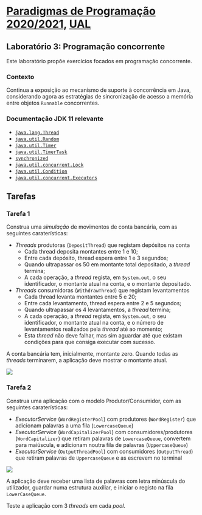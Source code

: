 # [Paradigmas de Programação 2020/2021](https://elearning.ual.pt/course/view.php?id=1946), [UAL](https://autonoma.pt/)

## Laboratório 3: Programação concorrente

Este laboratório propõe exercícios focados em programação concorrente.

### Contexto
Continua a exposição ao mecanismo de suporte à concorrência em Java, considerando agora as estratégias de sincronização de acesso a memória entre objetos `Runnable` concorrentes.


### Documentação JDK 11 relevante
- [`java.lang.Thread`](https://docs.oracle.com/en/java/javase/11/docs/api/java.base/java/lang/Thread.html)
- [`java.util.Random`](https://docs.oracle.com/en/java/javase/11/docs/api/java.base/java/util/Random.html)
- [`java.util.Timer`](https://docs.oracle.com/en/java/javase/11/docs/api/java.base/java/util/Timer.html)
- [`java.util.TimerTask`](https://docs.oracle.com/en/java/javase/11/docs/api/java.base/java/util/TimerTask.html)
- [`synchronized`](https://docs.oracle.com/javase/tutorial/essential/concurrency/syncmeth.html)
- [`java.util.concurrent.Lock`](https://docs.oracle.com/en/java/javase/11/docs/api/java.base/java/util/concurrent/locks/Lock.html)
- [`java.util.Condition`](https://docs.oracle.com/en/java/javase/11/docs/api/java.base/java/util/concurrent/locks/Condition.html)
- [`java.util.concurrent.Executors`](https://docs.oracle.com/en/java/javase/11/docs/api/java.base/java/util/concurrent/Executors.html)

## Tarefas

### Tarefa 1
Construa uma *simulação* de movimentos de conta bancária, com as seguintes caraterísticas:

- *Threads* produtoras (`DepositThread`) que registam depósitos na conta
  - Cada thread deposita montantes entre 1 e 10;
  - Entre cada depósito, thread espera entre 1 e 3 segundos;
  - Quando ultrapassar os 50 em montante total depositado, a *thread* termina;
  - A cada operação, a *thread* regista, em `System.out`, o seu identificador, o montante atual na conta, e o montante depositado.
- *Threads* consumidoras (`WithdrawThread`) que registam levantamentos
  - Cada thread levanta montantes entre 5 e 20;
  - Entre cada levantamento, thread espera entre 2 e 5 segundos;
  - Quando ultrapassar os 4 levantamentos, a *thread* termina;
  - A cada operação, a *thread* regista, em `System.out`, o seu identificador, o montante atual na conta, e o número de levantamentos realizados pela *thread* até ao momento;
  - Esta *thread* não deve falhar, mas sim aguardar até que existam condições para que consiga executar com sucesso.

A conta bancária tem, inicialmente, montante zero. Quando todas as *threads* terminarem, a aplicação deve mostrar o montante atual.

![](figures/bank.png)

### Tarefa 2
Construa uma aplicação com o modelo Produtor/Consumidor, com as seguintes caraterísticas:

- *ExecutorService* (`WordRegisterPool`) com produtores (`WordRegister`) que adicionam palavras a uma fila (`LowercaseQueue`)
- *ExecutorService* (`WordCapitalizerPool`) com consumidores/produtores (`WordCapitalizer`) que retiram palavras de `LowercaseQueue`, convertem para maiúscula, e adicionam noutra fila de palavras (`UppercaseQueue`)
- *ExecutorService* (`OutputThreadPool`) com consumidores (`OutputThread`) que retiram palavras de `UppercaseQueue` e as escrevem no terminal

![](figures/words.png)

A aplicação deve receber uma lista de palavras com letra minúscula do utilizador, guardar numa estrutura auxiliar, e iniciar o registo na fila `LowerCaseQueue`.

Teste a aplicação com 3 *threads* em cada *pool*.
